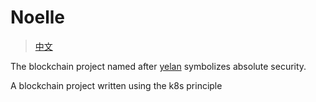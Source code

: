 # Noelle
> [中文](./README-cn.md)

The blockchain project named after [yelan](https://genshin.hoyoverse.com/en/character/liyue?char=16) symbolizes absolute security.

A blockchain project written using the k8s principle
